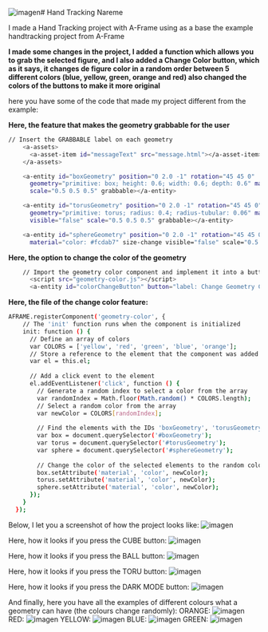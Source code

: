 ![imagen](https://github.com/nareesuarezz/HandTrackingNareme/assets/131177598/ac2a0a4a-f1d5-4d91-bf25-ecc8d1d5b36c)# Hand Tracking Nareme

I made a Hand Tracking project with A-Frame using as a base the example handtracking project from A-Frame

**I made some changes in the project, I added a function which allows you to grab the selected figure, and 
I also added a Change Color button, which as it says, it changes de figure color in a random order between 
5 different colors (blue, yellow, green, orange and red) also changed the colors of the buttons to make it more original**

here you have some of the code that made my project different from the example:

**Here, the feature that makes the geometry grabbable for the user**
```sh
// Insert the GRABBABLE label on each geometry
    <a-assets>
      <a-asset-item id="messageText" src="message.html"></a-asset-item>
    </a-assets>

    <a-entity id="boxGeometry" position="0 2.0 -1" rotation="45 45 0"
      geometry="primitive: box; height: 0.6; width: 0.6; depth: 0.6" material="color: #ff4b5c" size-change
      scale="0.5 0.5 0.5" grabbable></a-entity>

    <a-entity id="torusGeometry" position="0 2.0 -1" rotation="45 45 0"
      geometry="primitive: torus; radius: 0.4; radius-tubular: 0.06" material="color: #d2e603" size-change
      visible="false" scale="0.5 0.5 0.5" grabbable></a-entity>

    <a-entity id="sphereGeometry" position="0 2.0 -1" rotation="45 45 0" geometry="primitive: sphere; radius: 0.6;"
      material="color: #fcdab7" size-change visible="false" scale="0.5 0.5 0.5" grabbable></a-entity>

```
**Here, the option to change the color of the geometry**
```sh
    // Import the geometry color component and implement it into a button
      <script src="geometry-color.js"></script>
      <a-entity id="colorChangeButton" button="label: Change Geometry Color;  width: 0.40" position="0 -0.16 0" geometry-color></a-entity> 
```

**Here, the file of the change color feature:**
```sh
AFRAME.registerComponent('geometry-color', {
    // The 'init' function runs when the component is initialized
    init: function () {
      // Define an array of colors
      var COLORS = ['yellow', 'red', 'green', 'blue', 'orange']; 
      // Store a reference to the element that the component was added to
      var el = this.el;
  
      // Add a click event to the element
      el.addEventListener('click', function () {
        // Generate a random index to select a color from the array
        var randomIndex = Math.floor(Math.random() * COLORS.length);
        // Select a random color from the array
        var newColor = COLORS[randomIndex];
  
        // Find the elements with the IDs 'boxGeometry', 'torusGeometry', and 'sphereGeometry'
        var box = document.querySelector('#boxGeometry');
        var torus = document.querySelector('#torusGeometry');
        var sphere = document.querySelector('#sphereGeometry');
  
        // Change the color of the selected elements to the random color
        box.setAttribute('material', 'color', newColor);
        torus.setAttribute('material', 'color', newColor);
        sphere.setAttribute('material', 'color', newColor);
      });
    }
  });

```

Below, I let you a screenshot of how the project looks like:
![imagen](https://github.com/nareesuarezz/HandTrackingNareme/assets/131177598/805e986c-1e6f-47a8-8951-7fbc9def0d70)

Here, how it looks if you press the CUBE button:
![imagen](https://github.com/nareesuarezz/HandTrackingNareme/assets/131177598/46429ccf-491f-43a6-b4ea-176feb2dee9d)

Here, how it looks if you press the BALL button:
![imagen](https://github.com/nareesuarezz/HandTrackingNareme/assets/131177598/c9eb449b-db94-42ae-be23-3ec37bc5c2e5)

Here, how it looks if you press the TORU button:
![imagen](https://github.com/nareesuarezz/HandTrackingNareme/assets/131177598/0ac379fe-99a6-47ea-bc72-64c101f7b676)

Here, how it looks if you press the DARK MODE button:
![imagen](https://github.com/nareesuarezz/HandTrackingNareme/assets/131177598/011cf597-3fbc-4434-b8a6-1e4de56776f6)

And finally, here you have all the examples of different colours what a geometry can have (the colours change randomly):
ORANGE: ![imagen](https://github.com/nareesuarezz/HandTrackingNareme/assets/131177598/32124418-71c7-4d26-aa26-c404935364c8)
RED: ![imagen](https://github.com/nareesuarezz/HandTrackingNareme/assets/131177598/913b60d8-0dc3-4348-a0ec-47ac4f1d9041)
YELLOW: ![imagen](https://github.com/nareesuarezz/HandTrackingNareme/assets/131177598/5dc61c0b-6775-4d77-bab1-0b86299b8649)
BLUE: ![imagen](https://github.com/nareesuarezz/HandTrackingNareme/assets/131177598/8f924cb1-3d73-4762-8383-8196b0f3f066)
GREEN: ![imagen](https://github.com/nareesuarezz/HandTrackingNareme/assets/131177598/2b60120c-b31c-4809-ac02-c03266704c26)






